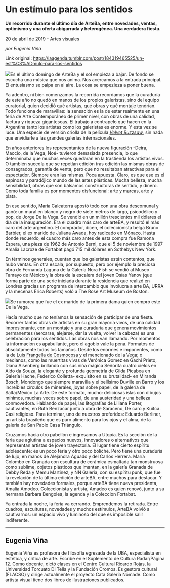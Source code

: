 # Un estímulo para los sentidos

**Un recorrido durante el último día de ArteBa, entre novedades, ventas, optimismo y una oferta abigarrada y heterogénea. Una verdadera fiesta.**

20 de abril de 2019 - Artes visuales

_por Eugenia Viña_

Link original: https://laagenda.tumblr.com/post/184319465525/un-est%C3%ADmulo-para-los-sentidos

![](https://64.media.tumblr.com/7b0d9831409a9af49e032428966e53fc/af99fc80ce035118-cb/s500x750/7ad5634385c5dff2d0cd3ef56bf2ecf5f9cdf202.jpg)Es el último domingo de ArteBa y el sol empieza a bajar. De fondo se escucha una música que nos anima. Nos acercamos a la entrada principal. El entusiasmo se palpa en al aire. La cosa se empezieza a poner buena. 

Ya adentro, ni bien comenzamos la recorrida recordamos que la curaduría de este año no quedó en manos de los propios galeristas, sino del equipo curatorial, quien decidió qué artistas, qué obras y qué montaje tendrían. Todo funciona de maravillas: la sensación es la de estar realmente en una feria de Arte Contemporáneo de primer nivel, con obras de una calidad, factura y riqueza gigantescas. El trabajo a contrapelo que hacen en la Argentina tanto los artistas como los galeristas es enorme. Y esta vez se luce. Una especie de versión criolla de la película *[Velvet Buzzsaw](https://www.youtube.com/watch?v=0ZHhT5pappY)*, sin nada que envidiarle a las grandes galerías internacionales.

En años anteriores los representantes de la nueva figuración -Deira, Maccio, de la Vega, Noé- tuvieron demasiada presencia, lo que determinaba que muchas veces quedaran en la trastienda  los artistas vivos. O también sucedía que se repetían edición tras edición las mismas obras de consagrados, garantía de venta, pero que no resultaban atractivas para el espectador. Siempre eran las mismas. Poca apuesta. Claro, es que ese es el espinoso y paradójico mundo de las artes plásticas. Mucha belleza, mucha sensibilidad, obras que son bálsamos constructoras de sentido, y dinero. Como toda familia es por momentos disfuncional: arte y marcas, arte y plata. 

En ese sentido, María Calcaterra apostó todo con una obra descomunal y ganó: un mural en blanco y negro de siete metros de largo, psicodélico y pop, de Jorge De la Vega. Se vendió en un millón trescientos mil dólares el día de la inauguración. Era el cuadro más caro de arteBA, y resultó el más caro del arte argentino. El comprador, dicen, el coleccionista belga Bruno Barbier, el ex marido de Juliana Awada, hoy radicado en Mónaco. Hasta donde recuerdo, el  cuadro más caro antes de esta compra fue Ramona Espera, una pieza de 1962 de Antonio Berni, que el 5 de noviembre de 1997 Amalia Lacroze de Fortabat pagó 715 mil dólares en Sothebys New York.

En términos generales, cuentan que los galeristas están contentos, que hubo ventas. En otra escala, por supuesto, pero por ejemplo la preciosa obra de Fernanda Laguna de la Galería Nora Fish se vendió al Museo Tamayo de México y la obra de la escalera del joven Osías Yanov (que forma parte de una serie iniciada durante la residencia que realizó en Londres gracias un programa de intercambio que involucra a arte BA, URRA y la mecenas Erica Roberts) voló a The Rose Art Museum de Boston.

![](https://64.media.tumblr.com/7b0d9831409a9af49e032428966e53fc/af99fc80ce035118-cb/s500x750/7ad5634385c5dff2d0cd3ef56bf2ecf5f9cdf202.jpg)Se rumorea que fue el ex marido de la primera dama quien compró este De la Vega.


Hacía mucho que no teníamos la sensación de participar de una fiesta. Recorrer tantas obras de artistas en su gran mayoría vivos, de una calidad impresionante, con un montaje y una curaduría que genera movimientos permanentes (aercarse, alejarse, dar la vuelta, volver la cabeza) es una celebración para los sentidos. Las obras nos van llamando. Por momentos la información es apabullante, pero el agobio vale la pena. Formatos de absolutamente todos los tamaños. Desde los enormes  e imponentes, como la de [Luis Frangella de Cosmocosa](https://www.google.com.ar/search?q=Luis+Frangella+de+Cosmocosa&client=safari&source=lnms&tbm=isch&sa=X&ved=0ahUKEwj7ms2l797hAhXvIrkGHcYTC3EQ_AUIDigB&biw=1438&bih=709#imgrc=FvD8YFmsXPDuzM:) y el mencionado de la Vega; o medianos, como las muertitas vivas de Verónica Gomez en Gachi Prieto, Diana Aisenberg brillando con sus niña mágica Señorita cuatro cielos en Aldo da Souza, la elegante y profunda geometría de Gilda Picabea en Galería Hache, Federico Colletta- exquisito en su brutalidad-  en Miranda Bosch, Mondongo que siempre maravilla y el bellísimo Duville en Barro y los increíbles círculos de minerales, joyas sobre papel, de la galería de Salta/México La Arte. De este formato, mucho: deliciosas islas con dibujos mínimos, muchas veces sobre papel, de una austeridad y una belleza conmovedora. Hablando de papel, las litografías de Liliana Porter, cautivantes, en Ruth Benzacar junto a obra de Saraceno, De caro y Kuitca. Casi religioso. Para terminar, uno de nuestros preferidos: Eduardo Berliner, un artista brasileño que es puro alimento para los ojos y el alma, de la galería de San Pablo Casa Triángulo.





Cruzamos hacia otro pabellón e ingresamos a Utopía. Es la sección de la feria que aglutina a espacios nuevos, innovadores o alternativos que representan artistas de joven trayectoria. El lugar tiene cierto espíritu adolescente: es un poco feria y otro poco boliche. Pero tiene  una curaduría de lujo, en manos de Alejandra Aguado y del Carlos Herrera. María Colombo en Granada con escultura de cerámica esmaltada tan monstruosa como sublime, objetos plásticos que imantan, en la galería Granada de Debby Reda y Memu Martinez, y NN Galería, con su espíritu punk, que fue la revelación de la última edición de arteBA, entre muchos para destacar. Y también hay novedades formales, porque arteBA tiene nueva presidenta, Amalia Amodeo. Coleccionista y artista, Amadeo es quien renovó, junto a su hermana Barbara Bengolea, la agenda y la Coleccion Fortabat.

Ya entrada la noche, la feria va cerrando. Emprendemos la retirada. Entre cuadros, esculturas, novedades y muchos estímulos, ArteBA volvió a cautivarnos: un espacio vivo y luminoso del que es imposible salir indiferente. 

  




---

Eugenia Viña
------------

Eugenia Viña es profesora de filosofía egresada de la UBA, especialista en estética, y crítica de arte. Escribe en el Suplemento de Cultura Radar/Página 12. Como docente, dictó clases en el Centro Cultural Ricardo Rojas, la Universidad Torcuato Di Tella y la Fundación Cromos. Es gestora cultural (FLACSO) y dirige actualmente el proyecto Cata Galería Nómade. Como artista visual tiene dos libros de ilustraciones publicados.
 


